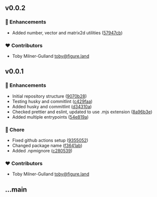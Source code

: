 
## v0.0.2


### 🚀 Enhancements

- Added number, vector and matrix2d utilities ([57947cb](https://github.com/figureland/bun-typescript-template/commit/57947cb))

### ❤️ Contributors

- Toby Milner-Gulland <toby@figure.land>

## v0.0.1


### 🚀 Enhancements

- Initial repository structure ([9070b28](https://github.com/figureland/bun-typescript-template/commit/9070b28))
- Testing husky and commitlint ([c429faa](https://github.com/figureland/bun-typescript-template/commit/c429faa))
- Added husky and commitlint ([d34310a](https://github.com/figureland/bun-typescript-template/commit/d34310a))
- Checked prettier and eslint, updated to use .mjs extension ([8a96b3e](https://github.com/figureland/bun-typescript-template/commit/8a96b3e))
- Added multiple entrypoints ([54e819a](https://github.com/figureland/bun-typescript-template/commit/54e819a))

### 🏡 Chore

- Fixed github actions setup ([9355052](https://github.com/figureland/bun-typescript-template/commit/9355052))
- Changed package name ([f3641ab](https://github.com/figureland/bun-typescript-template/commit/f3641ab))
- Added .npmignore ([c280539](https://github.com/figureland/bun-typescript-template/commit/c280539))

### ❤️ Contributors

- Toby Milner-Gulland <toby@figure.land>

## ...main

